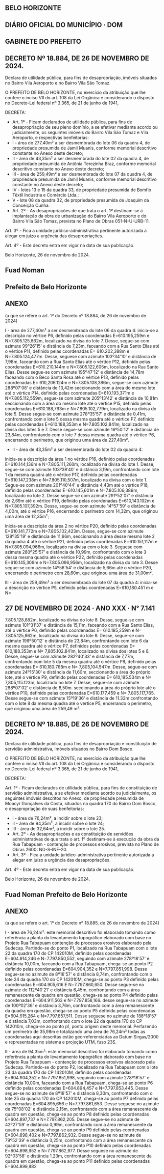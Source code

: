 ## BELO HORIZONTE

## DIÁRIO OFICIAL DO MUNICÍPIO · DOM

## GABINETE DO PREFEITO

## DECRETO Nº 18.884, DE 26 DE NOVEMBRO DE 2024.

Declara  de  utilidade  pública,  para  fins  de desapropriação,  imóveis  situados  no  Bairro Vila Aeroporto e no Bairro Vila São Tomaz.

O PREFEITO DE BELO HORIZONTE, no exercício da atribuição que lhe confere o inciso VII do art. 108 da Lei Orgânica e considerando o disposto no Decreto-Lei federal nº 3.365, de 21 de junho de 1941,

DECRETA:

- Art. 1º - Ficam declarados de utilidade pública, para fins de desapropriação de seu pleno domínio, a se efetivar mediante acordo ou judicialmente, os seguintes imóveis do Bairro Vila São Tomaz e Vila Aeroporto, e respectivas benfeitorias:
- I - área de 277,40m² a ser desmembrada do lote 06 da quadra 4, de propriedade presumida de Jamil Muanis, conforme memorial descritivo constante no Anexo deste decreto;
- II - área de 43,35m² a ser desmembrada do lote 02 da quadra 4, de propriedade presumida de Antônia Terezinha Braz, conforme memorial descritivo constante no Anexo deste decreto;
- III - área de 259,49m² a ser desmembrada do lote 07 da quadra 4, de propriedade presumida de Jamil Muanis, conforme memorial descritivo constante no Anexo deste decreto;
- IV - lotes 13 e 15 da quadra 33, de propriedade presumida de Bomfio Têxtil Industria e Comércio Ltda.;
- V - lote 08 da quadra 32, de propriedade presumida de Joaquim da Conceição Cunha.
- Art. 2º - As desapropriações de que trata o art. 1º destinam-se à implantação da obra de urbanização do Bairro Vila Aeroporto e do Bairro Vila São Tomaz, prevista no Plano de Obras 051-N-U-URB-11.

Art. 3º - Fica a unidade jurídico-administrativa pertinente autorizada a alegar em juízo a urgência das desapropriações.

Art. 4º - Este decreto entra em vigor na data de sua publicação.

Belo Horizonte, 26 de novembro de 2024.

## Fuad Noman

## Prefeito de Belo Horizonte

## ANEXO

(a que se refere o art. 1º do Decreto nº 18.884, de 26 de novembro de 2024)

I - área de 277,40m² a ser desmembrada do lote 06 da quadra 4: inicia-se  a  descrição  no  vértice  P6,  definido  pelas  coordenadas  E=610.195,259m  e N=7.805.125,662m,  localizado  na  divisa  do  lote  7.  Desse,  segue-se  com  azimute 99º26'15'  e  distância  de  7,23m,  faceando  com  a  Rua  Santo  Elias  até  o  vértice  P11, definido  pelas  coordenadas  E=  610.202,388m  e  N=7.805.124,477m.  Desse,  seguese com azimute 103º34'10' e distância de 7,98m, faceando com a Rua Santo Elias até o  vértice  P12,  definido  pelas  coordenadas  E=610.210,144m  e  N=7.805.122,605m, localizado na Rua Santo Elias. Desse segue-se com azimute 195º47'12' e distância de 14,78m faceando com o Beco Santa Rosa até o vértice P13, definido pelas coordenadas E= 610,206.124m e N=7.805.108,386m, segue-se com azimute 288º07'08' e distância de 13,42m seccionando com a área do mesmo lote até o vértice P14, definido pelas coordenadas E=610.193,371m e N=7.805.112,559m, segue-se com azimute 205º13'42' e distância de 10,81m seccionando com a área do mesmo lote até o vértice P15, definido pelas coordenadas E=610.188,763m e N=7.805.102,779m, localizado na divisa do lote 5. Desse segue-se com azimute 278º35'57' e distância de 0,41m, confrontando com o lote 5 dessa mesma quadra até o vértice P7, definido pelas coordenadas E=610.188,353m e N=7.805.102,841m, localizado na divisa dos lotes 5 e 7. Desse segue-se com azimute 16º50'12' e distância de 23,84m, confrontando com o lote 7 dessa mesma quadra até o vértice P6, encerrando o perímetro, que originou uma área de 227,40m².

- II - área de 43,35m² a ser desmembrada do lote 02 da quadra 4:

inicia-se a descrição da área 1 no vértice P16, definido pelas coordenadas E=610.144,136m e  N=7.805.111,260m,  localizado  na  divisa  do  lote  1.  Desse,  segue-se  com  azimute 103º38'40' e distância 3,19m, confrontando com lote 1 da mesma quadra até o vértice P17, definido pelas coordenadas E=610.147,238m e N=7.805.110,507m, localizado na divisa com o lote 1. Segue-se com azimute 201º40'44' e distância 4,43m até o vértice P18, definido pelas coordenadas E=610.145,601m e N=7.805.106,389m, localizado no lote 2. Desse segue-se com azimute 291º52'07' e distância de 2,69m até o vértice P19, definido pelas coordenadas E=610,143.102m e N=7.805.107,392m. Desse, segue-se com azimute 14º57'59' e distância de 4,00m, até o vértice P16, encerrando o perímetro com 14,32m, que originou uma área de 12,35m²;

inicia-se a descrição da área 2 no vértice P20, definido pelas coordenadas E=610.141,772m e  N=7.805.102,423m.  Desse,  segue-se  com  azimute  128º35'19'  e  distância  de  11,96m, seccionando  a  área  desse  mesmo  lote  2  da  quadra  4  até  o  vértice  P21,  definido  pelas coordenadas E=610.151,117m e N=7.805.094,966m, localizado na divisa com o lote 3. Seguese com azimute 280º25'57' e distância de 10,99m, confrontando com o lote 3 dessa mesma quadra até o vértice P22, definido pelas coordenadas E=610.145,309m e N=7.805.096,956m, localizado na divisa do lote 3. Desse segue-se com azimute 14º58'54' e distância de 5,66m até o vértice P20, encerrando o perímetro com 28,60m, que originou uma área de 31,00m².

III - área de 259,49m² a ser desmembrada do lote 07 da quadra 4: inicia-se a descrição no vértice P5, definido pelas coordenadas E=610,180.451 m e N=

<!-- image -->

## 27 DE NOVEMBRO DE 2024 · ANO XXX · N° 7.141

7.805.128,682m, localizado na divisa do lote 8. Desse, segue-se com azimute 101º31'37' e distância de 15,11m, faceando com a Rua Santo Elias, até o vértice P6, definido pelas coordenadas  E=  610.195,259m  e  N=  7.805.125,662m,  localizado  na  divisa  do  lote  6. Desse, segue-se com azimute 196º50'12' e distância de 23,84m, confrontando com lote 6 da mesma quadra até o vértice P7, definidos pelas coordenadas E= 610,188.353m e N= 7,805.102.841m, localizado na divisa dos lotes 5 e 6. Desse, segue-se com azimute 282º40'33' e distância de 7,77m, confrontando com lote 5 da mesma quadra até o vértice P8, definido pelas coordenadas E= 610,180.768m e N= 7,805,104.547m. Desse, segue-se com azimute 24º15'30' e distância de 11,60m, seccionando a área do próprio lote, até o vértice P9, definido pelas coordenadas E= 610,185.534m e N= 7,805,115.123m, localizado no lote 7. Desse, segue-se com azimute 288º07'02' e distância de 8,50m. seccionando a área do próprio lote até o vértice P10, definido pelas coordenadas E=610.177,459 e N= 7.805.117,765. Desse segue-se com azimute 15º19'36' e distância de 11.32m confrontando com o lote 8 da mesma quadra até o vértice P5, encerrando o perímetro, que originou uma área de 259,49 m².

## DECRETO Nº 18.885, DE 26 DE NOVEMBRO DE 2024.

Declara  de  utilidade  pública,  para  fins  de desapropriação  e  constituição  de  servidão administrativa,  imóveis  situados  no  Bairro Dom Bosco.

O PREFEITO DE BELO HORIZONTE, no exercício da atribuição que lhe confere o inciso VII do art. 108 da Lei Orgânica e considerando o disposto no Decreto-Lei federal nº 3.365, de 21 de junho de 1941,

DECRETA:

Art. 1º - Ficam declarados de utilidade pública, para fins de constituição de servidão administrativa, a se efetivar mediante acordo ou judicialmente, os seguintes imóveis descritos no Anexo, de propriedade presumida de Moacyr Gonçalves da Costa, situados na quadra 170 do Bairro Dom Bosco, e desapropriação de suas benfeitorias:

- I - área de 76,24m², a incidir sobre o lote 23;
- II - área de 94,35m², a incidir sobre o lote 24;
- III - área de 32,64m², a incidir sobre o lote 25.
- Art. 2º - As desapropriações e as constituição de servidões administrativas de que trata o art. 1º destinam-se à execução da obra da Rua Tabapuam - contenção de processos erosivos, prevista no Plano de Obras 2600: NO-S-INF-20.
- Art. 3º - Fica a unidade jurídico-administrativa pertinente autorizada a alegar em juízo a urgência das desapropriações.

Art. 4º - Este decreto entra em vigor na data de sua publicação.

Belo Horizonte, 26 de novembro de 2024.

## Fuad Noman Prefeito de Belo Horizonte

## ANEXO

(a que se refere o art. 1º do Decreto nº 18.885, de 26 de novembro de 2024)

I - área de 76,24m²: este memorial descritivo foi elaborado tomando como referência a planta do levantamento topográfico elaborado com base no Projeto Rua Tabapuam contenção  de  processos  erosivos  elaborado  pela  Sudecap.  Partindo-se  do  ponto  P1, localizado na Rua Tabapuam com o lote 22 da quadra 170 do CP 142010M, definido pelas coordenadas  E=604.914,246  e  N=7.797.850,552,  seguindo  com  azimute  278º18'57' e  distância  10,00m,  faceando  com  a  Rua  Tabapuam,  chega-se  ao  ponto  P2  definido pelas coordenadas E=604.904,352 e N=7.797.851,998. Desse segue-se no azimute de 8º18'57' e distância 8,74m, confrontando com o lote 24 da quadra 170 do CP 142010M, chega-se ao ponto P3 definido pelas coordenadas E=604.905,616 E N=7.797.860,650. Desse segue-se no azimute de 112º40'21' e distância 6,45m, confrontando com a área remanescente da quadra em questão, chega-se ao ponto P4 definido pelas coordenadas E=604.911,563 e N=7.797.858,166. desse segue-se no azimute de 100º02'36' e distância 3,76m,  confrontando  com  a  área  remanescente  da  quadra  em  questão,  chega-se  ao ponto P5 definido pelas coordenadas E=604.915,264 e N=7.797.857,511. Desse seguese no azimute de 188º18'57' e distância 7,03m, confrontando com o lote 22 da quadra 170 do CP 142010m, chega-se ao ponto p1, ponto origem deste memorial. Perfazendo um perímetro de 35,98m e totalizando uma área de 76,24m² todas as coordenadas aqui descritas estão georreferenciadas ao Datum Sirgas/2000 e representadas no sistema e projeção UTM, fuso 23S.

II - área de 94,35m²: este memorial descritivo foi elaborado tomando como referência a  planta  do  levantamento  topográfico  elaborado  com  base  no  Projeto  Rua  Tabapuam -  contenção  de  processos  erosivos  elaborado  pela  Sudecap.  Partindo-se  do  ponto  P2, localizado na Rua Tabapuam com o lote 23 da quadra 170 do CP 142010M, definido pelas coordenadas  E=604.904,352  e  N=7.797.851,998,  seguindo  com  azimute  278º18'57'  e distância 10,00m, faceando com a Rua Tabapuam, chega-se ao ponto P6 definido pelas coordenadas E=604.894,457 e N=7.797.853,445. Desse segue-se no azimute de 8º18'57' e distância 8,30m, confrontando com o lote 25 da quadra 170 do CP 142010M, chega-se ao ponto P7 definido pelas coordenadas E=604.895,656 e N=7.797.861,653. Desse seguese no azimute de 75º08'02' e distância 2,15m, confrontando com a área remanescente da quadra em questão, chega-se ao ponto P8 definido pelas coordenadas E=604.897,737 e N=7.797.862,205. Desse segue-se no azimute de 42º27'59' e distância 0,99m, confrontando com a área remanescente da quadra em questão, chega-se ao ponto P9 definido pelas coordenadas E=604.898,402 e N=7.797.862,932. Desse segue-se no azimute de 79º52'39' e distância 0,25m, confrontando com a área remanescente da quadra em questão, chega-se ao ponto P10 definido pelas coordenadas E=604.898,652 e N=7.797.862,977. Desse seguese no azimute de 92º03'58' e distância 1,23m, confrontando com a área remanescente da quadra em questão, chega-se ao ponto P11 definido pelas coordenadas E=604.899,882

<!-- image -->